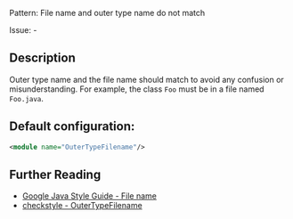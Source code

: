 Pattern: File name and outer type name do not match

Issue: -

## Description

Outer type name and the file name should match to avoid any confusion or misunderstanding. For example, the class `Foo` must be in a file named `Foo.java`. 

## Default configuration: 

```xml
<module name="OuterTypeFilename"/>
```

## Further Reading

* [Google Java Style Guide - File name](https://google.github.io/styleguide/javaguide.html#s2.1-file-name)
* [checkstyle - OuterTypeFilename](http://checkstyle.sourceforge.net/config_misc.html#OuterTypeFilename)
